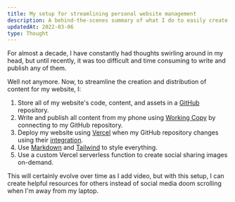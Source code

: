 ```yaml
---
title: My setup for streamlining personal website management
description: A behind-the-scenes summary of what I do to easily create and publish new content to my website.
updatedAt: 2022-03-06
type: Thought
---
```


For almost a decade, I have constantly had thoughts swirling around in my head, but until recently, it was too difficult and time consuming to write and publish any of them.

Well not anymore. Now, to streamline the creation and distribution of content for my website, I:

1. Store all of my website's code, content, and assets in a [GitHub](https://github.com/) repository.
2. Write and publish all content from my phone using [Working Copy](https://workingcopyapp.com/) by connecting to my GitHub repository.
3. Deploy my website using [Vercel](https://vercel.com/) when my GitHub repository changes using their [integration](https://vercel.com/integrations/github).
4. Use [Markdown](https://en.m.wikipedia.org/wiki/Markdown) and [Tailwind](https://tailwindcss.com/) to style everything.
5. Use a custom Vercel serverless function to create social sharing images on-demand.

This will certainly evolve over time as I add video, but with this setup, I can create helpful resources for others instead of social media doom scrolling when I'm away from my laptop.
